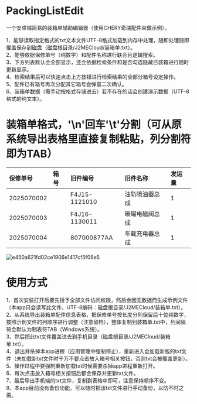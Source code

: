 # PackingListEdit
一个安卓端简易的装箱单辅助编辑器（使用CHERY奇瑞配件来做示例）。

1、能够读取指定格式的txt文本文件UTF-8格式加载到内存中处理，随即处理随即覆盖保存到磁盘（磁盘根目录/J2MECloud/装箱单.txt）。<br>
2、能够依据保修单号（纯数字）和配件名称进行联合且逻辑搜索。<br>
3、下方列表默认会全部显示，还会依据检索条件和是否勾选隐藏已装箱进行随时更新显示。<br>
4、检索结果后可以快速点击上方按钮进行检索结果的全部分箱号设定操作。<br>
5、配件已有箱号再次分配其它箱号会弹窗二次确认。<br>
6、装箱单数据（需手动按格式存储进去）若不存在的话会创建演示数据（UTF-8格式的纯文本）。<br>

# 装箱单格式，'\n'回车'\t'分割（可从原系统导出表格里直接复制粘贴，列分割符即为TAB）
|保修单号|箱号|旧件编号|旧件名称|发运量|
|:---|:---|:---|:---|:---|
|2025070002||F4J15-1121010|油轨喷油器总成|1|
|2025070003||F4J16-1130011|碳罐电磁阀总成|1|
|2025070004||807000877AA|车载充电器总成|1|

![e450a621fd02ce1906e1417cf5f06e5](https://github.com/user-attachments/assets/bb772cea-e6e6-4c4f-a71c-f4235c73bb36)

# 使用方式
1、首次安装打开后要先授予全部文件访问权限，然后会因无数据而生成示例文件（本app只会读写此文件，UTF-8编码：磁盘根目录/J2MECloud/装箱单.txt）。<br>
2、从系统导出装箱单配件信息表格，把保修单号按长度分列保留后十位纯数字，按照示例文件的列顺序进行调整（注意留档），整体复制到装箱单.txt中，列间隔符会默认为制表符TAB（Windows系统）。<br>
3、然后把此txt文件覆盖进去到手机目录（磁盘根目录/J2MECloud/装箱单.txt）。<br>
4、退出并杀掉本app进程（应用管理中强制停止），重新进入会加载新版的txt文件（未加载新txt文件时千万不要点击放入箱号相关按钮，否则txt会被覆盖更新）。<br>
5、操作过程中要强制重新加载txt时候需要杀掉app进程重新打开。<br>
6、每次点击放入箱号相关按钮后都会保存并更新txt文件。<br>
7、最后导出手机端的txt文件，复制到表格中即可，注意保持顺序不变。<br>
8、本app目前没有备份功能，可以随时把该txt文件进行手动备份，以防不时之需。
